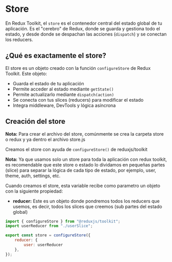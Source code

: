 # **Store**

En Redux Toolkit, el `store` es el contenedor central del estado global de tu aplicación. Es el "cerebro" de Redux, donde se guarda y gestiona todo el estado, y desde donde se despachan las acciones (`dispatch`) y se conectan los reducers.

## **¿Qué es exactamente el store?**

El store es un objeto creado con la función `configureStore` de Redux Toolkit. Este objeto:
- Guarda el estado de tu aplicación
- Permite acceder al estado mediante `getState()`
- Permite actualizarlo mediante `dispatch(action)`
- Se conecta con tus slices (reducers) para modificar el estado
- Integra middleware, DevTools y lógica asíncrona


## **Creación del store**

**Nota:** Para crear el archivo del store, comúnmente se crea la carpeta store o redux y ya dentro el archivo store.js

Creamos el store con ayuda de `configureStore()` de reduxjs/toolkit 

**Nota:** Ya que usamos solo un store para toda la aplicación con redux toolkit, es recomendable que este store o estado lo dividamos en pequeñas partes (slice) para separar la lógica de cada tipo de estado, por ejemplo, user, theme, auth, settings, etc.

Cuando creamos el store, esta variable recibe como parametro un objeto con la siguiente propiedad:
* **reducer:** Este es un objeto donde pondremos todos los reducers que usemos, es decir, todos los slices que creemos (sub partes del estado global)

```javascript
import { configureStore } from "@reduxjs/toolkit";
import userReducer from "./userSlice";

export const store = configureStore({
    reducer: {
        user: userReducer
    },
});
```

